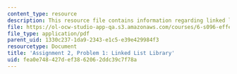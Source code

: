 ```yaml
---
content_type: resource
description: This resource file contains information regarding linked list library.
file: https://ol-ocw-studio-app-qa.s3.amazonaws.com/courses/6-s096-effective-programming-in-c-and-c-january-iap-2014/fea0e748427def3862062ddc39c7f78a_MIT6_S096IAP14_ass2_p1.pdf
file_type: application/pdf
parent_uid: 1330c237-1da9-2343-e1c5-e39e429984f3
resourcetype: Document
title: 'Assignment 2, Problem 1: Linked List Library'
uid: fea0e748-427d-ef38-6206-2ddc39c7f78a
---
```

